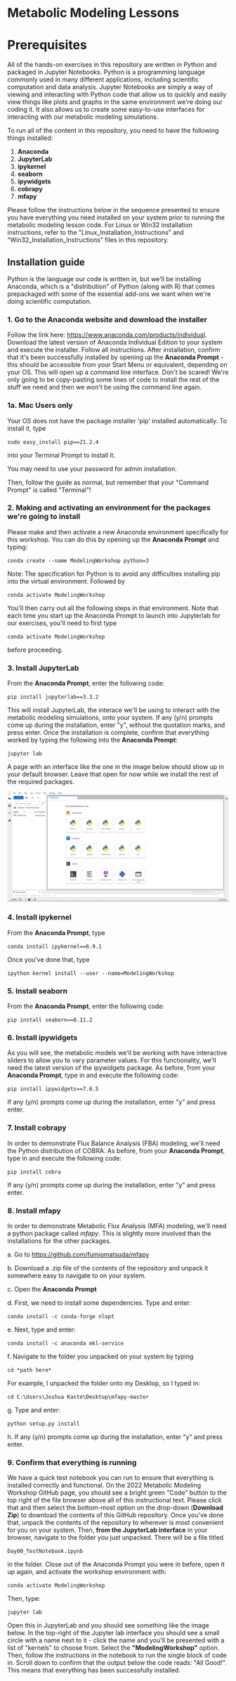 # Metabolic Modeling Lessons

# Prerequisites
All of the hands-on exercises in this repository are written in Python and packaged in Jupyter Notebooks. Python is a programming language commonly used in many different applications, including scientific computation and data analysis. Jupyter Notebooks are simply a way of viewing and interacting with Python code that allow us to quickly and easily view things like plots and graphs in the same environment we're doing our coding it. It also allows us to create some easy-to-use interfaces for interacting with our metabolic modeling simulations.

To run all of the content in this repository, you need to have the following things installed:
1. **Anaconda**
2. **JupyterLab**
3. **ipykernel**
4. **seaborn**
5. **ipywidgets**
6. **cobrapy**
7. **mfapy**

Please follow the instructions below in the sequence presented to ensure you have everything you need installed on your system prior to running the metabolic modeling lesson code. For Linux or Win32 installation instructions, refer to the "Linux_Installation_Instructions" and "Win32_Installation_Instructions" files in this repository.

## Installation guide

Python is the language our code is written in, but we'll be installing Anaconda, which is a "distribution" of Python (along with R) that comes prepackaged with some of the essential add-ons we want when we're doing scientific computation.

### 1. Go to the Anaconda website and download the installer

Follow the link here: https://www.anaconda.com/products/individual. Download the latest version of Anaconda Individual Edition to your system and execute the installer. Follow all instructions. After installation, confirm that it's been successfully installed by opening up the **Anaconda Prompt** - this should be accessible from your Start Menu or equivalent, depending on your OS. This will open up a command line interface. Don't be scared! We're only going to be copy-pasting some lines of code to install the rest of the stuff we need and then we won't be using the command line again.

### 1a. Mac Users only
Your OS does not have the package installer 'pip' installed automatically. To install it, type

```
sudo easy_install pip==21.2.4
```
into your Terminal Prompt to install it. 

You may need to use your password for admin installation.

Then, follow the guide as normal, but remember that your "Command Prompt" is called "Terminal"!

### 2. Making and activating an environment for the packages we're going to install 
Please make and then activate a new Anaconda environment specifically for this workshop. You can do this by opening up the **Anaconda Prompt** and typing:

```
conda create --name ModelingWorkshop python=3
```
Note: The specification for Python is to avoid any difficulties installing pip into the virtual environment.
Followed by

```
conda activate ModelingWorkshop
```

You'll then carry out all the following steps in that environment. Note that each time you start up the Anaconda Prompt to launch into Jupyterlab for our exercises, you'll need to first type 


```
conda activate ModelingWorkshop
```

before proceeding.


### 3. Install JupyterLab

From the **Anaconda Prompt**, enter the following code:

```
pip install jupyterlab==3.3.2
```
This will install JupyterLab, the interace we'll be using to interact with the metabolic modeling simulations, onto your system. If any (y/n) prompts come up during the installation, enter "y", without the quotation marks, and press enter. Once the installation is complete, confirm that everything worked by typing the following into the **Anaconda Prompt**:
```
jupyter lab
```
A page with an interface like the one in the image below should show up in your default browser. Leave that open for now while we install the rest of the required packages.

![](JupyterLabExampleResized.png)

### 4. Install ipykernel

From the **Anaconda Prompt**, type 

```
conda install ipykernel==6.9.1
```
Once you've done that, type
```
ipython kernel install --user --name=ModelingWorkshop
```

### 5. Install seaborn

From the **Anaconda Prompt**, enter the following code:

```
pip install seaborn==0.11.2
```

### 6. Install ipywidgets

As you will see, the metabolic models we'll be working with have interactive sliders to allow you to vary parameter values. For this functionality, we'll need the latest version of the ipywidgets package. As before, from your **Anaconda Prompt**, type in and execute the following code:

```
pip install ipywidgets==7.6.5
```
If any (y/n) prompts come up during the installation, enter "y" and press enter.

### 7. Install cobrapy

In order to demonstrate Flux Balance Analysis (FBA) modeling, we'll need the Python distribution of COBRA. As before, from your **Anaconda Prompt**, type in and execute the following code:

```
pip install cobra
```
If any (y/n) prompts come up during the installation, enter "y" and press enter.

### 8. Install mfapy

In order to demonstrate Metabolic Flux Analysis (MFA) modeling, we'll need a python package called *mfapy*. This is slightly more involved than the installations for the other packages. 

a. Go to https://github.com/fumiomatsuda/mfapy

b. Download a .zip file of the contents of the repository and unpack it somewhere easy to navigate to on your system.

c. Open the **Anaconda Prompt**

d. First, we need to install some dependencies. Type and enter:

```
conda install -c conda-forge nlopt
```
e. Next, type and enter:
```
conda install -c anaconda mkl-service
```
f. Navigate to the folder you unpacked on your system by typing
```
cd *path here*
```
For example, I unpacked the folder onto my Desktop, so I typed in:
```
cd C:\Users\Joshua Kaste\Desktop\mfapy-master
```
g. Type and enter:
```
python setup.py install
```
h. If any (y/n) prompts come up during the installation, enter "y" and press enter.

### 9. Confirm that everything is running

We have a quick test notebook you can run to ensure that everything is installed correctly and functional. On the 2022 Metabolic Modeling Workshop GitHub page, you should see a bright green "Code" button to the top right of the file browser above all of this instructional text. Please click that and then select the bottom-most option on the drop-down (**Download Zip**) to download the contents of this GitHub repository. Once you've done that, unpack the contents of the repository to wherever is most convenient for you on your system. Then, **from the JupyterLab interface** in your browser, navigate to the folder you just unpacked. There will be a file titled
```
Day00_TestNotebook.ipynb
```
in the folder. Close out of the Anaconda Prompt you were in before, open it up again, and activate the workshop environment with:

```
conda activate ModelingWorkshop
```

Then, type:

```
jupyter lab
```

Open this in JupyterLab and you should see something like the image below. In the top-right of the Jupyter lab interface you should see a small circle with a name next to it - click the name and you'll be presented with a list of "kernels" to choose from. Select the **"ModelingWorkshop"** option. Then, follow the instructions in the notebook to run the single block of code in. Scroll down to confirm that the output below the code reads: "All Good!". This means that everything has been successfully installed.

